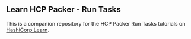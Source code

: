 ## Learn HCP Packer - Run Tasks

This is a companion repository for the HCP Packer Run Tasks tutorials on [HashiCorp Learn](https://learn.hashicorp.com/). 
